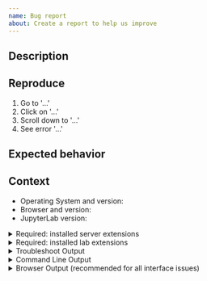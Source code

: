 ```yaml
---
name: Bug report
about: Create a report to help us improve
---
```


<!--
Welcome! Before creating a new issue:
* Search for relevant issues
* Follow the issue reporting guidelines:
https://jupyterlab.readthedocs.io/en/latest/getting_started/issue.html
-->

## Description

<!--Describe the bug clearly and concisely. Include screenshots (or even better - gifs) if possible-->

## Reproduce

<!--Describe step-by-step instructions to reproduce the behavior-->

1. Go to '...'
2. Click on '...'
3. Scroll down to '...'
4. See error '...'

<!--Describe how you diagnosed the issue. See the guidelines at
 https://jupyterlab.readthedocs.io/en/latest/getting_started/issue.html -->

## Expected behavior

<!--Describe what you expected to happen-->

## Context

<!--Complete the following for context, and add any other relevant context-->

- Operating System and version: 
- Browser and version: 
- JupyterLab version: 

<details><summary>Required: installed server extensions</summary>
<pre>
Paste the output from running `jupyter server extension list` (JupyterLab >= 3)
or `jupyter serverextension list` (JupyterLab < 3) from the command line here.
You may want to sanitize the paths in the output.
</pre>
</details>

<details><summary>Required: installed lab extensions</summary>
<pre>
Paste the output from running `jupyter labextension list` from the command line here.
You may want to sanitize the paths in the output.
</pre>
</details>

<!--The more content you provide, the more we can help!-->

<details><summary>Troubleshoot Output</summary>
<pre>
Paste the output from running `jupyter troubleshoot` from the command line here.
You may want to sanitize the paths in the output.
</pre>
</details>

<details><summary>Command Line Output</summary>
<pre>
Paste the output from your command line running `jupyter lab` here, use `--debug` if possible.
</pre>
</details>

<details><summary>Browser Output (recommended for all interface issues)</summary>
<pre>
Paste the output from your browser JavaScript console replacing the text in here.

To learn how to open the developer tools in your browser:
https://developer.mozilla.org/en-US/docs/Learn/Common_questions/What_are_browser_developer_tools#How_to_open_the_devtools_in_your_browser
If too many messages accumulated after many hours of working in JupyterLab,
consider refreshing the window and then reproducing the bug to reduce the noise in the logs.

</pre>
</details>
